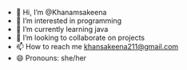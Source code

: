 - 👋 Hi, I’m @Khanamsakeena
- 👀 I’m interested in programming 
- 🌱 I’m currently learning java
- 💞️ I’m looking to collaborate on projects 
- 📫 How to reach me khansakeena211@gmail.com 
- 😄 Pronouns: she/her
  

<!---
Khanamsakeena/Khanamsakeena is a ✨ special ✨ repository because its `README.md` (this file) appears on your GitHub profile.
You can click the Preview link to take a look at your changes.
--->
